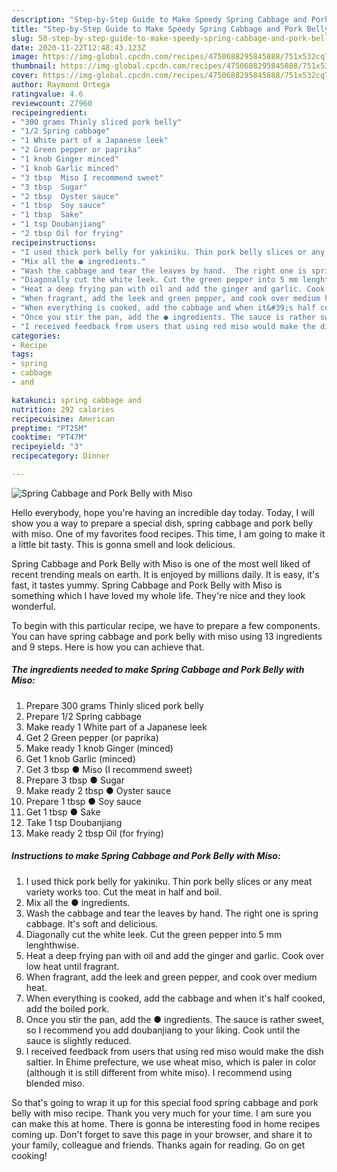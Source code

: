 ```yaml
---
description: "Step-by-Step Guide to Make Speedy Spring Cabbage and Pork Belly with Miso"
title: "Step-by-Step Guide to Make Speedy Spring Cabbage and Pork Belly with Miso"
slug: 50-step-by-step-guide-to-make-speedy-spring-cabbage-and-pork-belly-with-miso
date: 2020-11-22T12:48:43.123Z
image: https://img-global.cpcdn.com/recipes/4750688295845888/751x532cq70/spring-cabbage-and-pork-belly-with-miso-recipe-main-photo.jpg
thumbnail: https://img-global.cpcdn.com/recipes/4750688295845888/751x532cq70/spring-cabbage-and-pork-belly-with-miso-recipe-main-photo.jpg
cover: https://img-global.cpcdn.com/recipes/4750688295845888/751x532cq70/spring-cabbage-and-pork-belly-with-miso-recipe-main-photo.jpg
author: Raymond Ortega
ratingvalue: 4.6
reviewcount: 27960
recipeingredient:
- "300 grams Thinly sliced pork belly"
- "1/2 Spring cabbage"
- "1 White part of a Japanese leek"
- "2 Green pepper or paprika"
- "1 knob Ginger minced"
- "1 knob Garlic minced"
- "3 tbsp  Miso I recommend sweet"
- "3 tbsp  Sugar"
- "2 tbsp  Oyster sauce"
- "1 tbsp  Soy sauce"
- "1 tbsp  Sake"
- "1 tsp Doubanjiang"
- "2 tbsp Oil for frying"
recipeinstructions:
- "I used thick pork belly for yakiniku. Thin pork belly slices or any meat variety works too. Cut the meat in half and boil."
- "Mix all the ● ingredients."
- "Wash the cabbage and tear the leaves by hand.  The right one is spring cabbage. It&#39;s soft and delicious."
- "Diagonally cut the white leek. Cut the green pepper into 5 mm lenghthwise."
- "Heat a deep frying pan with oil and add the ginger and garlic. Cook over low heat until fragrant."
- "When fragrant, add the leek and green pepper, and cook over medium heat."
- "When everything is cooked, add the cabbage and when it&#39;s half cooked, add the boiled pork."
- "Once you stir the pan, add the ● ingredients. The sauce is rather sweet, so I recommend you add doubanjiang to your liking. Cook until the sauce is slightly reduced."
- "I received feedback from users that using red miso would make the dish saltier. In Ehime prefecture, we use wheat miso, which is paler in color (although it is still different from white miso). I recommend using blended miso."
categories:
- Recipe
tags:
- spring
- cabbage
- and

katakunci: spring cabbage and 
nutrition: 292 calories
recipecuisine: American
preptime: "PT25M"
cooktime: "PT47M"
recipeyield: "3"
recipecategory: Dinner

---
```



![Spring Cabbage and Pork Belly with Miso](https://img-global.cpcdn.com/recipes/4750688295845888/751x532cq70/spring-cabbage-and-pork-belly-with-miso-recipe-main-photo.jpg)

Hello everybody, hope you're having an incredible day today. Today, I will show you a way to prepare a special dish, spring cabbage and pork belly with miso. One of my favorites food recipes. This time, I am going to make it a little bit tasty. This is gonna smell and look delicious.

Spring Cabbage and Pork Belly with Miso is one of the most well liked of recent trending meals on earth. It is enjoyed by millions daily. It is easy, it's fast, it tastes yummy. Spring Cabbage and Pork Belly with Miso is something which I have loved my whole life. They're nice and they look wonderful.




To begin with this particular recipe, we have to prepare a few components. You can have spring cabbage and pork belly with miso using 13 ingredients and 9 steps. Here is how you can achieve that.

<!--inarticleads1-->

##### The ingredients needed to make Spring Cabbage and Pork Belly with Miso:

1. Prepare 300 grams Thinly sliced pork belly
1. Prepare 1/2 Spring cabbage
1. Make ready 1 White part of a Japanese leek
1. Get 2 Green pepper (or paprika)
1. Make ready 1 knob Ginger (minced)
1. Get 1 knob Garlic (minced)
1. Get 3 tbsp ● Miso (I recommend sweet)
1. Prepare 3 tbsp ● Sugar
1. Make ready 2 tbsp ● Oyster sauce
1. Prepare 1 tbsp ● Soy sauce
1. Get 1 tbsp ● Sake
1. Take 1 tsp Doubanjiang
1. Make ready 2 tbsp Oil (for frying)




<!--inarticleads2-->

##### Instructions to make Spring Cabbage and Pork Belly with Miso:

1. I used thick pork belly for yakiniku. Thin pork belly slices or any meat variety works too. Cut the meat in half and boil.
1. Mix all the ● ingredients.
1. Wash the cabbage and tear the leaves by hand.  The right one is spring cabbage. It&#39;s soft and delicious.
1. Diagonally cut the white leek. Cut the green pepper into 5 mm lenghthwise.
1. Heat a deep frying pan with oil and add the ginger and garlic. Cook over low heat until fragrant.
1. When fragrant, add the leek and green pepper, and cook over medium heat.
1. When everything is cooked, add the cabbage and when it&#39;s half cooked, add the boiled pork.
1. Once you stir the pan, add the ● ingredients. The sauce is rather sweet, so I recommend you add doubanjiang to your liking. Cook until the sauce is slightly reduced.
1. I received feedback from users that using red miso would make the dish saltier. In Ehime prefecture, we use wheat miso, which is paler in color (although it is still different from white miso). I recommend using blended miso.




So that's going to wrap it up for this special food spring cabbage and pork belly with miso recipe. Thank you very much for your time. I am sure you can make this at home. There is gonna be interesting food in home recipes coming up. Don't forget to save this page in your browser, and share it to your family, colleague and friends. Thanks again for reading. Go on get cooking!
